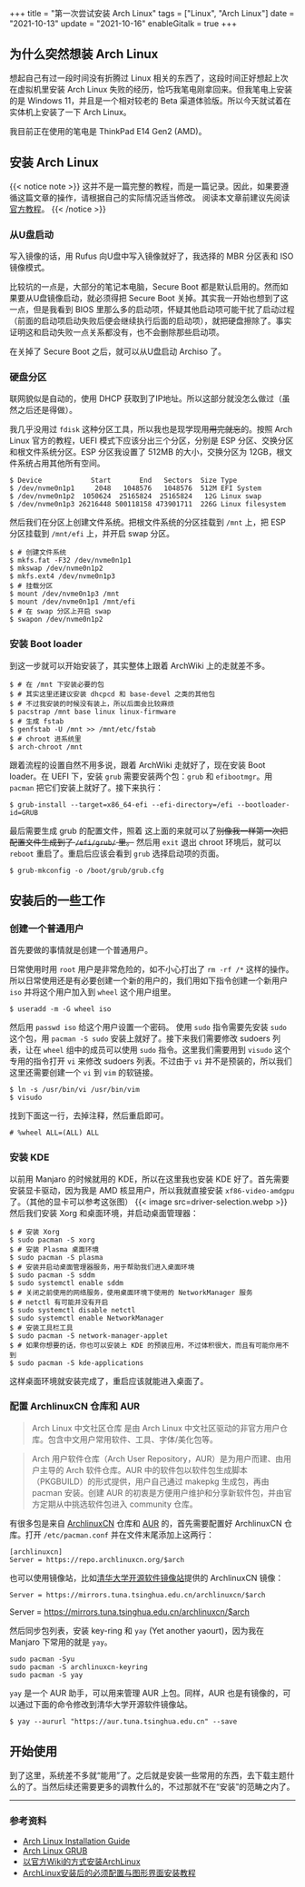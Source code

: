 +++
title = "第一次尝试安装 Arch Linux"
tags = ["Linux", "Arch Linux"]
date = "2021-10-13"
update = "2021-10-16"
enableGitalk = true
+++

## 为什么突然想装 Arch Linux
想起自己有过一段时间没有折腾过 Linux 相关的东西了，这段时间正好想起上次在虚拟机里安装 Arch Linux 失败的经历，恰巧我笔电刚拿回来。但我笔电上安装的是 Windows 11，并且是一个相对较老的 Beta 渠道体验版。所以今天就试着在实体机上安装了一下 Arch Linux。

我目前正在使用的笔电是 ThinkPad E14 Gen2 (AMD)。

## 安装 Arch Linux
{{< notice note >}}
这并不是一篇完整的教程，而是一篇记录。因此，如果要遵循这篇文章的操作，请根据自己的实际情况适当修改。
阅读本文章前建议先阅读[官方教程](https://wiki.archlinux.org/title/Installation_guide)。
{{< /notice >}}
### 从U盘启动
写入镜像的话，用 Rufus 向U盘中写入镜像就好了，我选择的 MBR 分区表和 ISO 镜像模式。

比较坑的一点是，大部分的笔记本电脑，Secure Boot 都是默认启用的。然而如果要从U盘镜像启动，就必须得把 Secure Boot 关掉。其实我一开始也想到了这一点，但是我看到 BIOS 里那么多的启动项，怀疑其他启动项可能干扰了启动过程（前面的启动项启动失败后便会继续执行后面的启动项），就把硬盘擦除了。事实证明这和启动失败一点关系都没有，也不会删除那些启动项。

在关掉了 Secure Boot 之后，就可以从U盘启动 Archiso 了。

### 硬盘分区
联网貌似是自动的，使用 DHCP 获取到了IP地址。所以这部分就没怎么做过（虽然之后还是得做）。

我几乎没用过 `fdisk` 这种分区工具，所以我也是现学现用~~用完就忘~~的。按照 Arch Linux 官方的教程，UEFI 模式下应该分出三个分区，分别是 ESP 分区、交换分区和根文件系统分区。ESP 分区我设置了 512MB 的大小，交换分区为 12GB，根文件系统占用其他所有空间。

```bash-session
$ Device            Start       End   Sectors  Size Type
$ /dev/nvme0n1p1     2048   1048576   1048576  512M EFI System
$ /dev/nvme0n1p2  1050624  25165824  25165824   12G Linux swap
$ /dev/nvme0n1p3 26216448 500118158 473901711  226G Linux filesystem
```

然后我们在分区上创建文件系统。把根文件系统的分区挂载到 `/mnt` 上，把 ESP 分区挂载到 `/mnt/efi` 上，并开启 swap 分区。

```bash-session
$ # 创建文件系统
$ mkfs.fat -F32 /dev/nvme0n1p1
$ mkswap /dev/nvme0n1p2
$ mkfs.ext4 /dev/nvme0n1p3
$ # 挂载分区
$ mount /dev/nvme0n1p3 /mnt
$ mount /dev/nvme0n1p1 /mnt/efi
$ # 在 swap 分区上开启 swap
$ swapon /dev/nvme0n1p2
```

### 安装 Boot loader
到这一步就可以开始安装了，其实整体上跟着 ArchWiki 上的走就差不多。
```bash-session
$ # 在 /mnt 下安装必要的包
$ # 其实这里还建议安装 dhcpcd 和 base-devel 之类的其他包
$ # 不过我安装的时候没有装上，所以后面会比较麻烦
$ pacstrap /mnt base linux linux-firmware
$ # 生成 fstab
$ genfstab -U /mnt >> /mnt/etc/fstab
$ # chroot 进系统里
$ arch-chroot /mnt
```
跟着流程的设置自然不用多说，跟着 ArchWiki 走就好了，现在安装 Boot loader。在 UEFI 下，安装 `grub` 需要安装两个包：`grub` 和 `efibootmgr`。用 `pacman` 把它们安装上就好了。接下来执行：

```bash-session
$ grub-install --target=x86_64-efi --efi-directory=/efi --bootloader-id=GRUB
```

最后需要生成 grub 的配置文件，照着  这上面的来就可以了~~别像我一样第一次把配置文件生成到了 `/efi/grub/` 里。~~ 然后用 `exit` 退出 chroot 环境后，就可以 `reboot` 重启了。重启后应该会看到 `grub` 选择启动项的页面。

```bash-session
$ grub-mkconfig -o /boot/grub/grub.cfg
```

## 安装后的一些工作
### 创建一个普通用户
首先要做的事情就是创建一个普通用户。

日常使用时用 `root` 用户是非常危险的，如不小心打出了 `rm -rf /*` 这样的操作。所以日常使用还是有必要创建一个新的用户的，我们用如下指令创建一个新用户 `iso` 并将这个用户加入到 `wheel` 这个用户组里。

```bash-session
$ useradd -m -G wheel iso
```

然后用 `passwd iso` 给这个用户设置一个密码。
使用 `sudo` 指令需要先安装 `sudo` 这个包，用 `pacman -S sudo` 安装上就好了。接下来我们需要修改 sudoers 列表，让在 `wheel` 组中的成员可以使用 `sudo` 指令。这里我们需要用到 `visudo` 这个专用的指令打开 `vi` 来修改 sudoers 列表。不过由于 `vi` 并不是预装的，所以我们这里还需要创建一个 `vi` 到 `vim` 的软链接。

```bash-session
$ ln -s /usr/bin/vi /usr/bin/vim
$ visudo
```

找到下面这一行，去掉注释，然后重启即可。

```plain
# %wheel ALL=(ALL) ALL
```

### 安装 KDE
以前用 Manjaro 的时候就用的 KDE，所以在这里我也安装 KDE 好了。首先需要安装显卡驱动，因为我是 AMD 核显用户，所以我就直接安装 `xf86-video-amdgpu` 了。（其他的显卡可以参考这张图）
{{< image src=driver-selection.webp >}}
然后我们安装 Xorg 和桌面环境，并启动桌面管理器：

```bash-session
$ # 安装 Xorg
$ sudo pacman -S xorg
$ # 安装 Plasma 桌面环境
$ sudo pacman -S plasma
$ # 安装并启动桌面管理器服务，用于帮助我们进入桌面环境
$ sudo pacman -S sddm
$ sudo systemctl enable sddm
$ # 关闭之前使用的网络服务，使用桌面环境下使用的 NetworkManager 服务
$ # netctl 有可能并没有开启
$ sudo systemctl disable netctl
$ sudo systemctl enable NetworkManager
$ # 安装工具栏工具
$ sudo pacman -S network-manager-applet
$ # 如果你想要的话，你也可以安装上 KDE 的预装应用，不过体积很大，而且有可能你用不到
$ sudo pacman -S kde-applications
```

这样桌面环境就安装完成了，重启应该就能进入桌面了。

### 配置 ArchlinuxCN 仓库和 AUR

> Arch Linux 中文社区仓库 是由 Arch Linux 中文社区驱动的非官方用户仓库。包含中文用户常用软件、工具、字体/美化包等。

> Arch 用户软件仓库（Arch User Repository，AUR）是为用户而建、由用户主导的 Arch 软件仓库。AUR 中的软件包以软件包生成脚本（PKGBUILD）的形式提供，用户自己通过 makepkg 生成包，再由 pacman 安装。创建 AUR 的初衷是方便用户维护和分享新软件包，并由官方定期从中挑选软件包进入 community 仓库。  

有很多包是来自 [ArchlinuxCN](https://www.archlinuxcn.org/) 仓库和 [AUR](https://aur.archlinux.org/) 的，首先需要配置好 ArchlinuxCN 仓库。打开 `/etc/pacman.conf` 并在文件末尾添加上这两行：

```pacmanconf
[archlinuxcn]
Server = https://repo.archlinuxcn.org/$arch
```

也可以使用镜像站，比如[清华大学开源软件镜像站](https://mirrors.tuna.tsinghua.edu.cn/)提供的 ArchlinuxCN 镜像：

```pacmanconf
Server = https://mirrors.tuna.tsinghua.edu.cn/archlinuxcn/$arch
```

Server = https://mirrors.tuna.tsinghua.edu.cn/archlinuxcn/$arch

然后同步包列表，安装 key-ring 和 `yay` (Yet another yaourt)，因为我在 Manjaro 下常用的就是 `yay`。

```bash-session
sudo pacman -Syu
sudo pacman -S archlinuxcn-keyring
sudo pacman -S yay
```

`yay` 是一个 AUR 助手，可以用来管理 AUR 上包。同样，AUR 也是有镜像的，可以通过下面的命令修改到清华大学开源软件镜像站。

```bash-session
$ yay --aururl "https://aur.tuna.tsinghua.edu.cn" --save
```

## 开始使用

到了这里，系统差不多就“能用”了。之后就是安装一些常用的东西，去下载主题什么的了。当然后续还需要更多的调教什么的，不过那就不在“安装”的范畴之内了。

- - -

### 参考资料
- [Arch Linux Installation Guide](https://wiki.archlinux.org/title/Installation_guide)
- [Arch Linux GRUB](https://wiki.archlinux.org/title/GRUB)
- [以官方Wiki的方式安装ArchLinux](https://www.viseator.com/2017/05/17/arch_install/)
- [ArchLinux安装后的必须配置与图形界面安装教程](https://www.viseator.com/2017/05/19/arch_setup/)